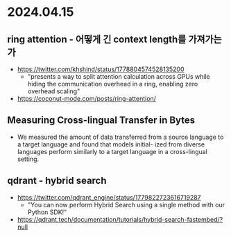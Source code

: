 # 2024.04.15
## ring attention - 어떻게 긴 context length를 가져가는가
* https://twitter.com/khshind/status/1778804574528135200
	* "presents a way to split attention calculation across GPUs while hiding the communication overhead in a ring, enabling zero overhead scaling"
* https://coconut-mode.com/posts/ring-attention/
## Measuring Cross-lingual Transfer in Bytes
* We measured the amount of data transferred from a source language to a target language and found that models initial- ized from diverse languages perform similarly to a target language in a cross-lingual setting.
## qdrant - hybrid search
* https://twitter.com/qdrant_engine/status/1779822723616719287
	* "You can now perform Hybrid Search using a single method with our Python SDK!"
* https://qdrant.tech/documentation/tutorials/hybrid-search-fastembed/?null